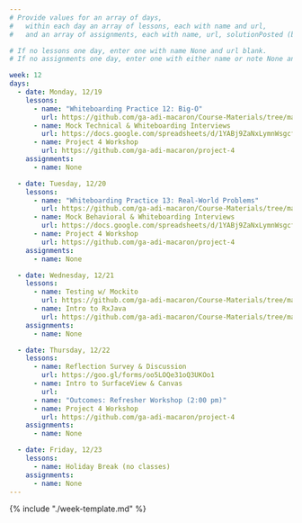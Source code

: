 ```yaml
---
# Provide values for an array of days,
#   within each day an array of lessons, each with name and url,
#   and an array of assignments, each with name, url, solutionPosted (boolean) and note.

# If no lessons one day, enter one with name None and url blank.
# If no assignments one day, enter one with either name or note None and url blank.

week: 12
days:
  - date: Monday, 12/19
    lessons:
      - name: "Whiteboarding Practice 12: Big-O"
        url: https://github.com/ga-adi-macaron/Course-Materials/tree/master/lessons/computer-science-and-interview-prep/whiteboarding-practice-12
      - name: Mock Technical & Whiteboarding Interviews
        url: https://docs.google.com/spreadsheets/d/1YABj9ZaNxLymnWsgcf2Qew3sGzPqNb0grlpg-DECS-8/edit?usp=sharing
      - name: Project 4 Workshop
        url: https://github.com/ga-adi-macaron/project-4
    assignments:
      - name: None

  - date: Tuesday, 12/20
    lessons:
      - name: "Whiteboarding Practice 13: Real-World Problems"
        url: https://github.com/ga-adi-macaron/Course-Materials/tree/master/lessons/computer-science-and-interview-prep/whiteboarding-practice-13
      - name: Mock Behavioral & Whiteboarding Interviews
        url: https://docs.google.com/spreadsheets/d/1YABj9ZaNxLymnWsgcf2Qew3sGzPqNb0grlpg-DECS-8/edit?usp=sharing
      - name: Project 4 Workshop
        url: https://github.com/ga-adi-macaron/project-4
    assignments:
      - name: None

  - date: Wednesday, 12/21
    lessons:
      - name: Testing w/ Mockito
        url: https://github.com/ga-adi-macaron/Course-Materials/tree/master/lessons/testing/testing-with-mockito
      - name: Intro to RxJava
        url: https://github.com/ga-adi-macaron/Course-Materials/tree/master/lessons/android-technologies-and-services/rxjava-lesson
    assignments:
      - name: None

  - date: Thursday, 12/22
    lessons:
      - name: Reflection Survey & Discussion
        url: https://goo.gl/forms/oo5LOQe31oQ3UKOo1
      - name: Intro to SurfaceView & Canvas
        url: 
      - name: "Outcomes: Refresher Workshop (2:00 pm)"
      - name: Project 4 Workshop
        url: https://github.com/ga-adi-macaron/project-4
    assignments:
      - name: None

  - date: Friday, 12/23
    lessons:
      - name: Holiday Break (no classes)
    assignments:
      - name: None
---
```


{% include "./week-template.md" %}
